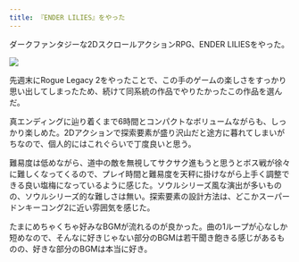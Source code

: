 ```yaml
---
title: 『ENDER LILIES』をやった
---
```

ダークファンタジーな2DスクロールアクションRPG、ENDER LILIESをやった。

![](https://lh3.googleusercontent.com/docs/AG8NV2Y2T6OljQkreoEspe0SvVW6w9frXCLZqWgaqjJ7ltbrvQay7GCE7hLYUAzLV9dMjYAEu3pqzNgBA1uTwJd2K60nNRz63yV_AhIHldF1ritc9fcTMd2iu2dbTTwoucX6P-Kbj-A_Fb5lkTgFCTbwlq4Ly0WxZaKElso4qbLM4PUGBMj5OHcHT3j-px9b_5Z1KM7QTWz3IiNv7PhV0XLk6teZ-yiyHIyeh4QirRon1qfyIx95_7vAZ3IqLOHug6gSSuqdnhgu0mB-xD4lMjZ5wl5A7vMDgwDBAWqvRV-1vq8s7K9jxzinGWql3NLPuIwcn8t9EUvPi2wyVMGQ-A2xEAsPSxBMElsYB4go3S2fsbwDrpGyzwmMivlTeXBN0CqpdDqthZdkuuaT8IZfDA_VUaFFVmBv3yjEQ_h5i0BHwwYU_68UczpgAOy1L7UgKmWehCFXalOs2VfkThoVm8cv9g4Tsq7DF_9QvTPW3F1uEeDcGgwQ481dZXAHilVrfHkr5vPXuTuBmMI4CJs97c6MEKkQlGfS6R_wPXNwCYUmQ0pYTp5QRUVBeQ8fA7-c2Nv0Z-fQaCJvJQdJDDm4Ca57WFpw2OjsHjhVC4oXzO_EH-76Ux39Vkb3X47sqPUG2Q8dzreMZLR9wbGcnvpR6l8OQkgxFsqluJ-pP8swbYAlT5u9u21g9E26YJErFX5HJxrpkfpOF410I4WV6VAAtDm4PcpUtEDyWHK-pAkS_2F5ATJv_m02A9JUVok2ya6AzvHO_3aZ8fZM5ccJKDcN0S6jnZvqxNopDKb17Z4dGU9m1aZ9SEiXUaSoPMKLrXb8xrSw_0ceYmtLjn7YYHxSXBBRjWksAZl5FGQopesquwwG8fViwdrMu8F4kB9-5M5yc2ONxtr7tTGIx5gkZLcO32xPO_DMyQZTJ9LrKq41UQpYCs_Frq7oGDEO84QGm81UFRc9x8Dp8XuRY3rkX7uHZf0IUBuML6MirqU-b7mB9EEy4Pl_C6-5JX2xqCsnBrH_OJuMP8OXpr_I6GDPSPGXhseWhoJS7cjQgtLZn_SmWOp50cNBWB4jy_VXjrKiHSnuTpiDQtuCUswaoMyHcSDkNjeu_nhtQPqa9vHUuDqtoY3U3zRSqwDTDG1Rw3hDza_nJLgR7q4mJdpZDP-empxGdAEmOenR4TWwqU4fT5Dj-jqxWQIXX-0BUYTVywRlwUYQuX2x1_9dpBV0rHrUndaLx3WIWhELf7rn676gsew9f_GGWgQI13Bg4w)

先週末にRogue Legacy 2をやったことで、この手のゲームの楽しさをすっかり思い出してしまったため、続けて同系統の作品でやりたかったこの作品を選んだ。

真エンディングに辿り着くまで6時間とコンパクトなボリュームながらも、しっかり楽しめた。2Dアクションで探索要素が盛り沢山だと途方に暮れてしまいがちなので、個人的にはこれぐらいで丁度良いと思う。

難易度は低めながら、道中の敵を無視してサクサク進もうと思うとボス戦が徐々に難しくなってくるので、プレイ時間と難易度を天秤に掛けながら上手く調整できる良い塩梅になっているように感じた。ソウルシリーズ風な演出が多いものの、ソウルシリーズ的な難しさは無い。探索要素の設計方法は、どこかスーパードンキーコング2に近い雰囲気を感じた。

たまにめちゃくちゃ好みなBGMが流れるのが良かった。曲の1ループが心なしか短めなので、そんなに好きじゃない部分のBGMは若干聞き飽きる感じがあるものの、好きな部分のBGMは本当に好き。

